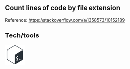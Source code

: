 ## Count lines of code by file extension

Reference: https://stackoverflow.com/a/1358573/10152189

## Tech/tools

<img src="https://raw.githubusercontent.com/devicons/devicon/master/icons/bash/bash-plain.svg" alt="Bash" width="64" height="64">
